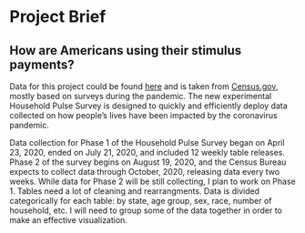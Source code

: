# Project Brief

## How are Americans using their stimulus payments?



Data for this project could be found [here](https://www.census.gov/programs-surveys/household-pulse-survey/data.html#phase1) and is taken from [Census.gov](https://www.census.gov/), mostly based on surveys during the pandemic. The new experimental Household Pulse Survey is designed to quickly and efficiently deploy data collected on how people’s lives have been impacted by the coronavirus pandemic.

Data collection for Phase 1 of the Household Pulse Survey began on April 23, 2020, ended on July 21, 2020, and included 12 weekly table releases. Phase 2 of the survey begins on August 19, 2020, and the Census Bureau expects to collect data through October, 2020, releasing data every two weeks. 
While data for Phase 2 will be still collecting, I plan to work on Phase 1. Tables need a lot of cleaning and rearrangments. Data is divided categorically for each table: by state, age group, sex, race, number of household, etc. I will need to group some of the data together in order to make an effective visualization. 
